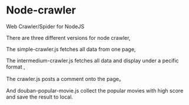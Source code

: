 # Node-crawler
Web Crawler/Spider for NodeJS

There are three different versions for node crawler, 

The simple-crawler.js fetches all data from one page,

The intermedium-crawler.js fetches all data and display under a pecific format ,

The crawler.js posts a comment onto the page。

And douban-popular-movie.js collect the popular movies with high score and save the result to local.
